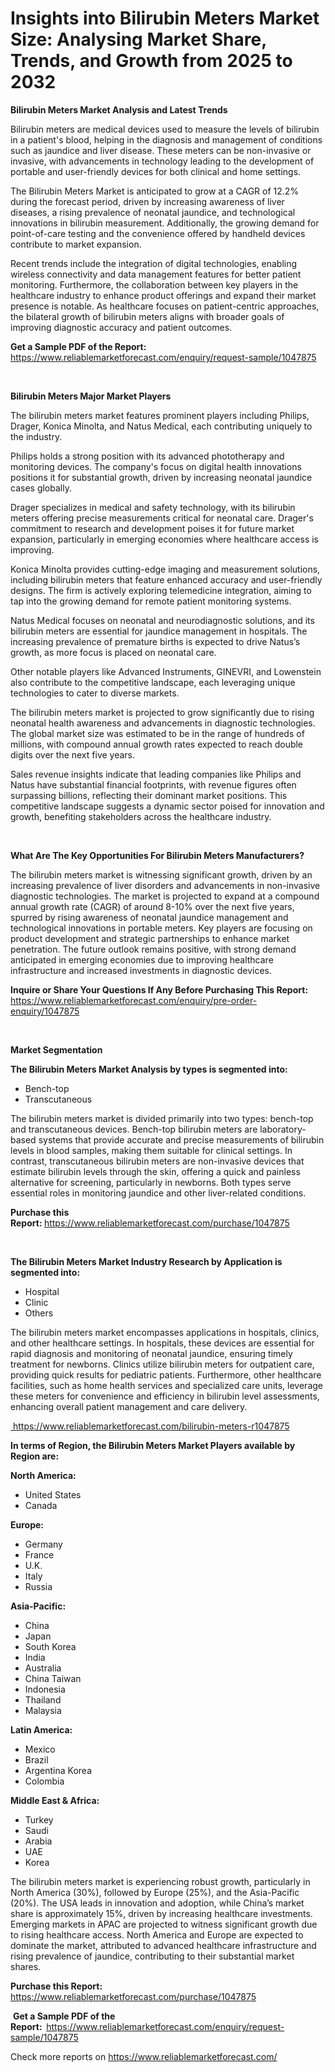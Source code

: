 <p><h1>Insights into Bilirubin Meters Market Size: Analysing Market Share, Trends, and Growth from 2025 to 2032</h1></p><p><strong>Bilirubin Meters Market Analysis and Latest Trends</strong></p>
<p><p>Bilirubin meters are medical devices used to measure the levels of bilirubin in a patient's blood, helping in the diagnosis and management of conditions such as jaundice and liver disease. These meters can be non-invasive or invasive, with advancements in technology leading to the development of portable and user-friendly devices for both clinical and home settings. </p><p>The Bilirubin Meters Market is anticipated to grow at a CAGR of 12.2% during the forecast period, driven by increasing awareness of liver diseases, a rising prevalence of neonatal jaundice, and technological innovations in bilirubin measurement. Additionally, the growing demand for point-of-care testing and the convenience offered by handheld devices contribute to market expansion. </p><p>Recent trends include the integration of digital technologies, enabling wireless connectivity and data management features for better patient monitoring. Furthermore, the collaboration between key players in the healthcare industry to enhance product offerings and expand their market presence is notable. As healthcare focuses on patient-centric approaches, the bilateral growth of bilirubin meters aligns with broader goals of improving diagnostic accuracy and patient outcomes.</p></p>
<p><strong>Get a Sample PDF of the Report:&nbsp;</strong> <a href="https://www.reliablemarketforecast.com/enquiry/request-sample/1047875?utm_campaign=2455&utm_medium=2&utm_source=Github&utm_content=ia&utm_term=03032025&utm_id=bilirubin-meters">https://www.reliablemarketforecast.com/enquiry/request-sample/1047875</a></p>
<p>&nbsp;</p>
<p><strong>Bilirubin Meters Major Market Players</strong></p>
<p><p>The bilirubin meters market features prominent players including Philips, Drager, Konica Minolta, and Natus Medical, each contributing uniquely to the industry. </p><p>Philips holds a strong position with its advanced phototherapy and monitoring devices. The company's focus on digital health innovations positions it for substantial growth, driven by increasing neonatal jaundice cases globally.</p><p>Drager specializes in medical and safety technology, with its bilirubin meters offering precise measurements critical for neonatal care. Drager's commitment to research and development poises it for future market expansion, particularly in emerging economies where healthcare access is improving.</p><p>Konica Minolta provides cutting-edge imaging and measurement solutions, including bilirubin meters that feature enhanced accuracy and user-friendly designs. The firm is actively exploring telemedicine integration, aiming to tap into the growing demand for remote patient monitoring systems.</p><p>Natus Medical focuses on neonatal and neurodiagnostic solutions, and its bilirubin meters are essential for jaundice management in hospitals. The increasing prevalence of premature births is expected to drive Natus’s growth, as more focus is placed on neonatal care.</p><p>Other notable players like Advanced Instruments, GINEVRI, and Lowenstein also contribute to the competitive landscape, each leveraging unique technologies to cater to diverse markets.</p><p>The bilirubin meters market is projected to grow significantly due to rising neonatal health awareness and advancements in diagnostic technologies. The global market size was estimated to be in the range of hundreds of millions, with compound annual growth rates expected to reach double digits over the next five years.</p><p>Sales revenue insights indicate that leading companies like Philips and Natus have substantial financial footprints, with revenue figures often surpassing billions, reflecting their dominant market positions. This competitive landscape suggests a dynamic sector poised for innovation and growth, benefiting stakeholders across the healthcare industry.</p></p>
<p>&nbsp;</p>
<p><strong>What Are The Key Opportunities For Bilirubin Meters Manufacturers?</strong></p>
<p><p>The bilirubin meters market is witnessing significant growth, driven by an increasing prevalence of liver disorders and advancements in non-invasive diagnostic technologies. The market is projected to expand at a compound annual growth rate (CAGR) of around 8-10% over the next five years, spurred by rising awareness of neonatal jaundice management and technological innovations in portable meters. Key players are focusing on product development and strategic partnerships to enhance market penetration. The future outlook remains positive, with strong demand anticipated in emerging economies due to improving healthcare infrastructure and increased investments in diagnostic devices.</p></p>
<p><strong>Inquire or Share Your Questions If Any Before Purchasing This Report:</strong> <a href="https://www.reliablemarketforecast.com/enquiry/pre-order-enquiry/1047875?utm_campaign=2455&utm_medium=2&utm_source=Github&utm_content=ia&utm_term=03032025&utm_id=bilirubin-meters">https://www.reliablemarketforecast.com/enquiry/pre-order-enquiry/1047875</a></p>
<p>&nbsp;</p>
<p><strong>Market Segmentation</strong></p>
<p><strong>The Bilirubin Meters Market Analysis by types is segmented into:</strong></p>
<p><ul><li>Bench-top</li><li>Transcutaneous</li></ul></p>
<p><p>The bilirubin meters market is divided primarily into two types: bench-top and transcutaneous devices. Bench-top bilirubin meters are laboratory-based systems that provide accurate and precise measurements of bilirubin levels in blood samples, making them suitable for clinical settings. In contrast, transcutaneous bilirubin meters are non-invasive devices that estimate bilirubin levels through the skin, offering a quick and painless alternative for screening, particularly in newborns. Both types serve essential roles in monitoring jaundice and other liver-related conditions.</p></p>
<p><strong>Purchase this Report:&nbsp;</strong><a href="https://www.reliablemarketforecast.com/purchase/1047875?utm_campaign=2455&utm_medium=2&utm_source=Github&utm_content=ia&utm_term=03032025&utm_id=bilirubin-meters">https://www.reliablemarketforecast.com/purchase/1047875</a></p>
<p>&nbsp;</p>
<p><strong>The Bilirubin Meters Market Industry Research by Application is segmented into:</strong></p>
<p><ul><li>Hospital</li><li>Clinic</li><li>Others</li></ul></p>
<p><p>The bilirubin meters market encompasses applications in hospitals, clinics, and other healthcare settings. In hospitals, these devices are essential for rapid diagnosis and monitoring of neonatal jaundice, ensuring timely treatment for newborns. Clinics utilize bilirubin meters for outpatient care, providing quick results for pediatric patients. Furthermore, other healthcare facilities, such as home health services and specialized care units, leverage these meters for convenience and efficiency in bilirubin level assessments, enhancing overall patient management and care delivery.</p></p>
<p><a href="https://www.reliablemarketforecast.com/bilirubin-meters-r1047875?utm_campaign=2455&utm_medium=2&utm_source=Github&utm_content=ia&utm_term=03032025&utm_id=bilirubin-meters">&nbsp;https://www.reliablemarketforecast.com/bilirubin-meters-r1047875</a></p>
<p><strong>In terms of Region, the Bilirubin Meters Market Players available by Region are:</strong></p>
<p>
    <p> <strong> North America: </strong>
        <ul>
            <li>United States</li>
            <li>Canada</li>
        </ul>
        </p> 
    <p> <strong> Europe: </strong>
        <ul>
            <li>Germany</li>
            <li>France</li>
            <li>U.K.</li>
            <li>Italy</li>
            <li>Russia</li>
        </ul>
        </p> 
    <p> <strong> Asia-Pacific: </strong>
        <ul>
            <li>China</li>
            <li>Japan</li>
            <li>South Korea</li>
            <li>India</li>
            <li>Australia</li>
            <li>China Taiwan</li>
            <li>Indonesia</li>
            <li>Thailand</li>
            <li>Malaysia</li>
        </ul>
        </p> 
    <p> <strong> Latin America: </strong>
        <ul>
            <li>Mexico</li>
            <li>Brazil</li>
            <li>Argentina Korea</li>
            <li>Colombia</li>
        </ul>
        </p> 
    <p> <strong> Middle East & Africa: </strong>
        <ul>
            <li>Turkey</li>
            <li>Saudi</li>
            <li>Arabia</li>
            <li>UAE</li>
            <li>Korea</li>
        </ul>
    </p>
    </p>
<p><p>The bilirubin meters market is experiencing robust growth, particularly in North America (30%), followed by Europe (25%), and the Asia-Pacific (20%). The USA leads in innovation and adoption, while China’s market share is approximately 15%, driven by increasing healthcare investments. Emerging markets in APAC are projected to witness significant growth due to rising healthcare access. North America and Europe are expected to dominate the market, attributed to advanced healthcare infrastructure and rising prevalence of jaundice, contributing to their substantial market shares.</p></p>
<p><strong>Purchase this Report: </strong><a href="https://www.reliablemarketforecast.com/purchase/1047875?utm_campaign=2455&utm_medium=2&utm_source=Github&utm_content=ia&utm_term=03032025&utm_id=bilirubin-meters">https://www.reliablemarketforecast.com/purchase/1047875</a></p>
<p>&nbsp;<strong>Get a Sample PDF of the Report:&nbsp;&nbsp;</strong><a href="https://www.reliablemarketforecast.com/enquiry/request-sample/1047875?utm_campaign=2455&utm_medium=2&utm_source=Github&utm_content=ia&utm_term=03032025&utm_id=bilirubin-meters">https://www.reliablemarketforecast.com/enquiry/request-sample/1047875</a></p>
<p><strong></strong></p>
<p>Check more reports on <a href="https://www.reliablemarketforecast.com/?utm_campaign=2455&utm_medium=2&utm_source=Github&utm_content=ia&utm_term=03032025&utm_id=bilirubin-meters">https://www.reliablemarketforecast.com/</a></p>
